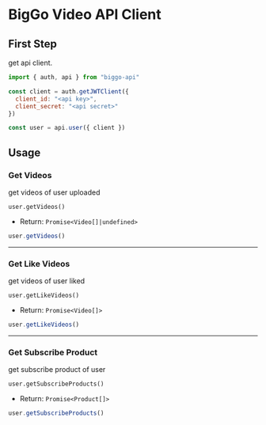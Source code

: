 # BigGo Video API Client

## First Step

get api client.

```js
import { auth, api } from "biggo-api"

const client = auth.getJWTClient({
  client_id: "<api key>",
  client_secret: "<api secret>"
})

const user = api.user({ client })
```

## Usage

### Get Videos

get videos of user uploaded

`user.getVideos()`
* Return: `Promise<Video[]|undefined>`

```js
user.getVideos()
```

---

### Get Like Videos

get videos of user liked

`user.getLikeVideos()`

* Return: `Promise<Video[]>`

```js
user.getLikeVideos()
```

---

### Get Subscribe Product

get subscribe product of user

`user.getSubscribeProducts()`
* Return: `Promise<Product[]>`

```js
user.getSubscribeProducts()
```
